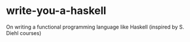 # write-you-a-haskell
On writing a functional programming language like Haskell (inspired by S. Diehl courses)

